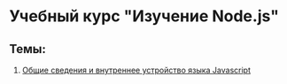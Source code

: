# Учебный курс "Изучение Node.js"

## Темы:
1. [Общие сведения и внутреннее устройство языка Javascript](docs/lectures/javascript/first.md)

